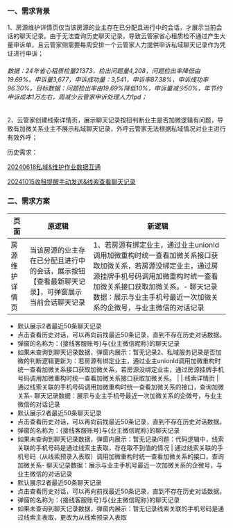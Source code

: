 ### 一、需求背景

1、房源维护详情页仅当该房源的业主存在已分配且进行中的会话，才展示当前会话的聊天记录。由于无法查询历史聊天记录，导致云管家省心租质检不通过产生大量申诉单，且云管家侧需要每周安排一个云管家人力提供申诉私域聊天记录作为凭证进行申诉；

###### 数据：24年省心租质检量21373，检出问题量4,208，问题检出率降低由19.69%。申诉量3,677，申诉成功量：3,541，申诉率87.38%，申诉成功率96.30%。目标数据：问题检出率由19.69%降低10%，申诉量减少50%，年节约申诉成本1万左右，周减少云管家申诉处理人力1pd；

2、云管家创建线索详情页，展示聊天记录按钮判断业主是否加微逻辑有问题，导致有加微关系业主不展示私域聊天记录，外呼云管家无法根据私域情况对业主进行有效外呼；

历史需求：

[20240618私域&维护作业数据互通](http://wiki.lianjia.com/pages/viewpage.action?pageId=1398280814)

[20241015收租提醒手动发送&线索查看聊天记录](http://wiki.lianjia.com/pages/viewpage.action?pageId=1440220707)

### 二、需求方案

| 页面      | 原逻辑                                                                                                                                                                                                                                | 新逻辑                                                                                                                                                                                                                                                                                                                                                             |
| ------- | ---------------------------------------------------------------------------------------------------------------------------------------------------------------------------------------------------------------------------------- | --------------------------------------------------------------------------------------------------------------------------------------------------------------------------------------------------------------------------------------------------------------------------------------------------------------------------------------------------------------- |
| 房源维护详情页 | 当该房源的业主存在已分配且进行中的会话，展示按钮【查看最新聊天记录】，可弹窗展示当前会话聊天记录                                                                                                                                                                                   | 1、若房源有绑定业主，通过业主unionId调用加微重构时统一查看加微关系接口获取加微关系，若房源没绑定业主，通过房源挂牌手机号码调用加微重构时统一查看加微关系接口获取加微关系。- 聊天记录数据：展示与业主手机号最近一次加微关系的企微号，与业主微信的对话记录
- 默认展示2者最近50条聊天记录
- 点击查看历史对话，可以再向前找最近50条记录，直到不存在历史对话数据。
- 弹窗的名称为：{接线客服账号}与{业主微信昵称}的聊天记录
- 如果未查询到聊天记录数据，弹窗内展示：暂无记录2、私域服务记录是否加微的判断逻辑更新为：若房源有绑定业主，通过业主unionId调用加微重构时统一查看加微关系接口获取加微关系，若房源没绑定业主，通过房源挂牌手机号码调用加微重构时统一查看加微关系接口获取加微关系。 |
| 线索详情页   | 通过线索关联的手机号码调用加微重构时统一查看加微关系的接口，查询加微关系- 聊天记录数据：展示与业主手机号最近一次加微关系的企微号，与业主微信的对话记录
- 默认展示2者最近50条聊天记录
- 点击查看历史对话，可以再向前找最近50条记录，直到不存在历史对话数据。
- 弹窗的名称为：{接线客服账号}与{业主微信昵称}的聊天记录
- 如果未查询到聊天记录数据，弹窗内展示：暂无记录问题：代码逻辑中，线索关联的手机号码是通过线索主表取，存在取不到值的情况 | 通过线索关联的手机号码（从线索预录入表取）调用加微重构时统一查看加微关系的接口，查询加微关系- 聊天记录数据：展示与业主手机号最近一次加微关系的企微号，与业主微信的对话记录
- 默认展示2者最近50条聊天记录
- 点击查看历史对话，可以再向前找最近50条记录，直到不存在历史对话数据。
- 弹窗的名称为：{接线客服账号}与{业主微信昵称}的聊天记录
- 如果未查询到聊天记录数据，弹窗内展示：暂无记录线索关联的手机号码是通过线索主表取，更改为从线索预录入表取 